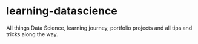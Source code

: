 # learning-datascience
All things Data Science, learning journey, portfolio projects and all tips and tricks along the way.

